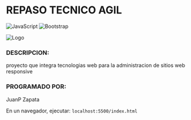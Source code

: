 # REPASO TECNICO AGIL
![JavaScript](https://img.shields.io/badge/javascript-%23323330.svg?style=for-the-badge&logo=javascript&logoColor=%23F7DF1E)
![Bootstrap](https://img.shields.io/badge/bootstrap-%23563D7C.svg?style=for-the-badge&logo=bootstrap&logoColor=white)

![Logo](https://www.seventreesculpture.com/wp-content/uploads/2021/07/monopoly-guy-sculpture.png)

### DESCRIPCION:
proyecto que integra tecnologias web para la administracion de sitios web responsive

### PROGRAMADO POR: 
JuanP Zapata 

En un navegador, ejecutar:
`localhost:5500/index.html`


